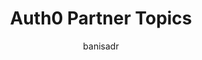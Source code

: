 ---
title: Auth0 Partner Topics 
description: Send events from Auth0 to Azure services with Azure Event Grid.
services: event-grid
author: banisadr

ms.service: event-grid
ms.date: 05/18/2020
ms.author: babanisa
---